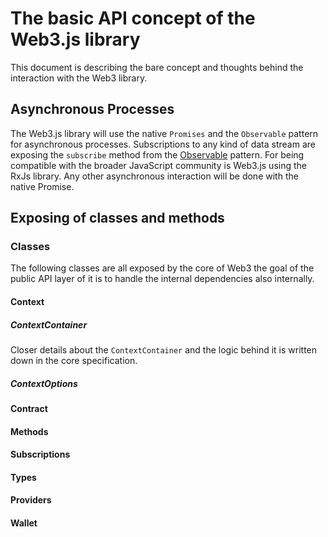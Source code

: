 # The basic API concept of the Web3.js library

This document is describing the bare concept and thoughts behind the interaction with the Web3 library.

## Asynchronous Processes 

The Web3.js library will use the native ``Promises`` and the ``Observable`` pattern for asynchronous processes. 
Subscriptions to any kind of data stream are exposing the ``subscribe`` method from the [Observable]() pattern.
For being compatible with the broader JavaScript community is Web3.js using the RxJs library. Any other asynchronous interaction
will be done with the native Promise.

## Exposing of classes and methods 

### Classes

The following classes are all exposed by the core of Web3 the goal of the public API layer of it is to handle the 
internal dependencies also internally.

#### Context

##### ContextContainer

Closer details about the ``ContextContainer`` and the logic behind it is written down in the core specification.



##### ContextOptions

####

#### Contract



#### Methods



#### Subscriptions



#### Types



#### Providers



#### Wallet


